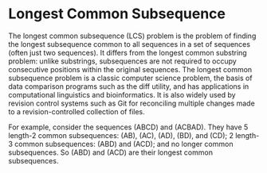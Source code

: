 # Longest Common Subsequence
The longest common subsequence (LCS) problem is the problem of finding the longest subsequence common to all sequences in a set of sequences (often just two sequences). It differs from the longest common substring problem: unlike substrings, subsequences are not required to occupy consecutive positions within the original sequences. The longest common subsequence problem is a classic computer science problem, the basis of data comparison programs such as the diff utility, and has applications in computational linguistics and bioinformatics. It is also widely used by revision control systems such as Git for reconciling multiple changes made to a revision-controlled collection of files.

For example, consider the sequences (ABCD) and (ACBAD). They have 5 length-2 common subsequences: (AB), (AC), (AD), (BD), and (CD); 2 length-3 common subsequences: (ABD) and (ACD); and no longer common subsequences. So (ABD) and (ACD) are their longest common subsequences.

